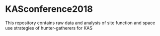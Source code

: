 # KASconference2018
This repository contains raw data and analysis of site function and space use strategies of hunter-gatherers for KAS
